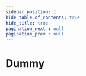 ```yaml
---
sidebar_position: 1
hide_table_of_contents: true
hide_title: true
pagination_next : null
pagination_prev : null
---
```


# Dummy